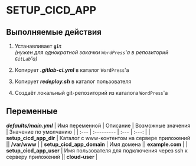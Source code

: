 # SETUP_CICD_APP

## Выполняемые действия
1. Устанавливает **`git`**  
*(нужен для однократной закачки `WordPress`'а в репозиторий `GitLab`'а)*

2. Копирует ***.gitlab-ci.yml*** в каталог `WordPress`'а

3. Копирует ***redeploy.sh*** в каталог пользователя

4. Создаёт локальный git-репозиторий из каталога `WordPress`'а

## Переменные

***defaults/main.yml***
| Имя переменной | Описание | Возможные значения | Значение по умолчанию |
| :--- | :--------- | :--- | :---: |
| **setup_cicd_app_dir** | Каталог с www-контентом на сервере приложений || **/var/www** |
| **setup_cicd_app_domain** | Имя домена || **example.com** |
| **setup_cicd_app_user** | Имя пользователя для подключения через ssh к серверу приложений || **cloud-user** |
